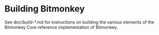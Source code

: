 Building Bitmonkey
================

See doc/build-*.md for instructions on building the various
elements of the Bitmonkey Core reference implementation of Bitmonkey.
